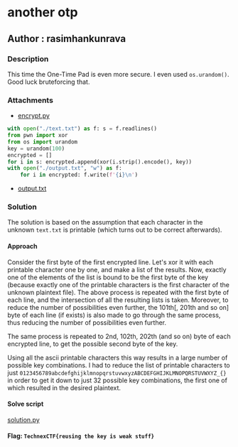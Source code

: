 # another otp
## Author : rasimhankunrava

### Description

This time the One-Time Pad is even more secure. I even used `os.urandom()`. Good luck bruteforcing that.

### Attachments
- [encrypt.py](encrypt.py)
```py
with open("./text.txt") as f: s = f.readlines()
from pwn import xor 
from os import urandom 
key = urandom(100)
encrypted = []
for i in s: encrypted.append(xor(i.strip().encode(), key))
with open("./output.txt", "w") as f:
    for i in encrypted: f.write(f'{i}\n')
```
- [output.txt](output.txt)

### Solution
The solution is based on the assumption that each character in the unknown `text.txt` is printable (which turns out to be correct afterwards).

#### Approach
Consider the first byte of the first encrypted line. Let's xor it with each printable character one by one, and make a list of the results. Now, exactly one of the elements of the list is bound to be the first byte of the key (because exactly one of the printable characters is the first character of  the unknown plaintext file).
The above process is repeated with the first byte of each line, and the intersection of all the resulting lists is taken. Moreover, to reduce the number of possibilities even further, the 101th[, 201th and so on] byte of each line (if exists) is also made to go through the same process, thus reducing the number of possibilities even further.

The same process is repeated to 2nd, 102th, 202th (and so on) byte of each encrypted line, to get the possible second byte of the key.

Using all the ascii printable characters this way results in a large number of possible key combinations. I had to reduce the list of printable characters to just `0123456789abcdefghijklmnopqrstuvwxyzABCDEFGHIJKLMNOPQRSTUVWXYZ_{} ` in order to get it down to just 32 possible key combinations, the first one of which resulted in the desired plaintext.
#### Solve script
[solution.py](solution/solution.py)
#### Flag: `TechnexCTF{reusing the key is weak stuff}`

